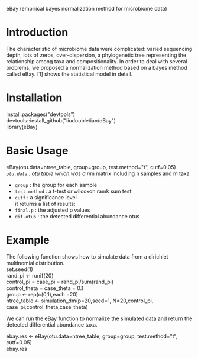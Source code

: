 eBay (empirical bayes normalization method for microbiome data)
# Introduction
The characteristic of microbiome data were complicated: varied sequencing depth, lots of zeros, over-dispersion,
a phylogenetic tree representing the relationship among taxa and compositionality.
In order to deal with several problems, we proposed a normalization method based on a bayes method called eBay.
[1] shows the statistical model in detail.

# Installation

install.packages("devtools")  
devtools::install_github("liudoubletian/eBay")  
library(eBay)  

# Basic Usage
eBay(otu.data=ntree_table, group=group, test.method="t", cutf=0.05)  
*`otu.data` : otu table which was a n*m matrix including n samples and m taxa
* `group` : the group for each sample  
* `test.method` : a t-test or wilcoxon ramk sum test  
* `cutf` : a significance level  
it returns a list of results:
* `final.p` : the adjusted p values 
* `dif.otus` : the detected differential abundance otus  

# Example

The following function shows how to simulate data from a dirichlet multinomial distribution.  
set.seed(1)  
rand_pi <- runif(20)   
control_pi = case_pi = rand_pi/sum(rand_pi)   
control_theta = case_theta = 0.1  
group <- rep(c(0,1),each =20)  
ntree_table <- simulation_dm(p=20,seed=1, N=20,control_pi, case_pi,control_theta,case_theta)  

We can run the eBay function to normalize the simulated data and return the detected differential abundance taxa.  

ebay.res <- eBay(otu.data=ntree_table, group=group, test.method="t", cutf=0.05)  
ebay.res  








